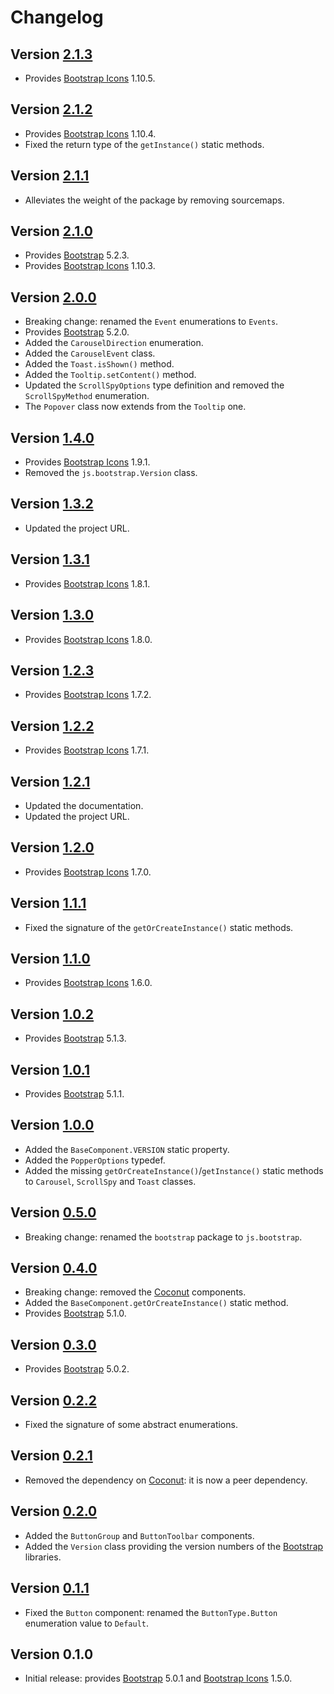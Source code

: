 # Changelog

## Version [2.1.3](https://github.com/cedx/bootstrap.hx/compare/v2.1.2...v2.1.3)
- Provides [Bootstrap Icons](https://icons.getbootstrap.com) 1.10.5.

## Version [2.1.2](https://github.com/cedx/bootstrap.hx/compare/v2.1.1...v2.1.2)
- Provides [Bootstrap Icons](https://icons.getbootstrap.com) 1.10.4.
- Fixed the return type of the `getInstance()` static methods.

## Version [2.1.1](https://github.com/cedx/bootstrap.hx/compare/v2.1.0...v2.1.1)
- Alleviates the weight of the package by removing sourcemaps.

## Version [2.1.0](https://github.com/cedx/bootstrap.hx/compare/v2.0.0...v2.1.0)
- Provides [Bootstrap](https://getbootstrap.com) 5.2.3.
- Provides [Bootstrap Icons](https://icons.getbootstrap.com) 1.10.3.

## Version [2.0.0](https://github.com/cedx/bootstrap.hx/compare/v1.4.0...v2.0.0)
- Breaking change: renamed the `Event` enumerations to `Events`.
- Provides [Bootstrap](https://getbootstrap.com) 5.2.0.
- Added the `CarouselDirection` enumeration.
- Added the `CarouselEvent` class.
- Added the `Toast.isShown()` method.
- Added the `Tooltip.setContent()` method.
- Updated the `ScrollSpyOptions` type definition and removed the `ScrollSpyMethod` enumeration.
- The `Popover` class now extends from the `Tooltip` one.

## Version [1.4.0](https://github.com/cedx/bootstrap.hx/compare/v1.3.2...v1.4.0)
- Provides [Bootstrap Icons](https://icons.getbootstrap.com) 1.9.1.
- Removed the `js.bootstrap.Version` class.

## Version [1.3.2](https://github.com/cedx/bootstrap.hx/compare/v1.3.1...v1.3.2)
- Updated the project URL.

## Version [1.3.1](https://github.com/cedx/bootstrap.hx/compare/v1.3.0...v1.3.1)
- Provides [Bootstrap Icons](https://icons.getbootstrap.com) 1.8.1.

## Version [1.3.0](https://github.com/cedx/bootstrap.hx/compare/v1.2.3...v1.3.0)
- Provides [Bootstrap Icons](https://icons.getbootstrap.com) 1.8.0.

## Version [1.2.3](https://github.com/cedx/bootstrap.hx/compare/v1.2.2...v1.2.3)
- Provides [Bootstrap Icons](https://icons.getbootstrap.com) 1.7.2.

## Version [1.2.2](https://github.com/cedx/bootstrap.hx/compare/v1.2.1...v1.2.2)
- Provides [Bootstrap Icons](https://icons.getbootstrap.com) 1.7.1.

## Version [1.2.1](https://github.com/cedx/bootstrap.hx/compare/v1.2.0...v1.2.1)
- Updated the documentation.
- Updated the project URL.

## Version [1.2.0](https://github.com/cedx/bootstrap.hx/compare/v1.1.1...v1.2.0)
- Provides [Bootstrap Icons](https://icons.getbootstrap.com) 1.7.0.

## Version [1.1.1](https://github.com/cedx/bootstrap.hx/compare/v1.1.0...v1.1.1)
- Fixed the signature of the `getOrCreateInstance()` static methods.

## Version [1.1.0](https://github.com/cedx/bootstrap.hx/compare/v1.0.2...v1.1.0)
- Provides [Bootstrap Icons](https://icons.getbootstrap.com) 1.6.0.

## Version [1.0.2](https://github.com/cedx/bootstrap.hx/compare/v1.0.1...v1.0.2)
- Provides [Bootstrap](https://getbootstrap.com) 5.1.3.

## Version [1.0.1](https://github.com/cedx/bootstrap.hx/compare/v1.0.0...v1.0.1)
- Provides [Bootstrap](https://getbootstrap.com) 5.1.1.

## Version [1.0.0](https://github.com/cedx/bootstrap.hx/compare/v0.5.0...v1.0.0)
- Added the `BaseComponent.VERSION` static property.
- Added the `PopperOptions` typedef.
- Added the missing `getOrCreateInstance()`/`getInstance()` static methods to `Carousel`, `ScrollSpy` and `Toast` classes.

## Version [0.5.0](https://github.com/cedx/bootstrap.hx/compare/v0.4.0...v0.5.0)
- Breaking change: renamed the `bootstrap` package to `js.bootstrap`.

## Version [0.4.0](https://github.com/cedx/bootstrap.hx/compare/v0.3.0...v0.4.0)
- Breaking change: removed the [Coconut](https://github.com/MVCoconut) components.
- Added the `BaseComponent.getOrCreateInstance()` static method.
- Provides [Bootstrap](https://getbootstrap.com) 5.1.0.

## Version [0.3.0](https://github.com/cedx/bootstrap.hx/compare/v0.2.2...v0.3.0)
- Provides [Bootstrap](https://getbootstrap.com) 5.0.2.

## Version [0.2.2](https://github.com/cedx/bootstrap.hx/compare/v0.2.1...v0.2.2)
- Fixed the signature of some abstract enumerations.

## Version [0.2.1](https://github.com/cedx/bootstrap.hx/compare/v0.2.0...v0.2.1)
- Removed the dependency on [Coconut](https://github.com/MVCoconut): it is now a peer dependency.

## Version [0.2.0](https://github.com/cedx/bootstrap.hx/compare/v0.1.1...v0.2.0)
- Added the `ButtonGroup` and `ButtonToolbar` components.
- Added the `Version` class providing the version numbers of the [Bootstrap](https://getbootstrap.com) libraries.

## Version [0.1.1](https://github.com/cedx/bootstrap.hx/compare/v0.1.0...v0.1.1)
- Fixed the `Button` component: renamed the `ButtonType.Button` enumeration value to `Default`.

## Version 0.1.0
- Initial release: provides [Bootstrap](https://getbootstrap.com) 5.0.1 and [Bootstrap Icons](https://icons.getbootstrap.com) 1.5.0.
